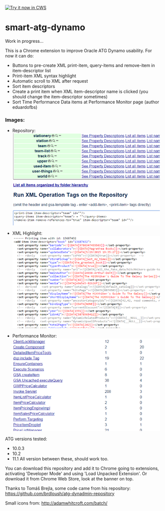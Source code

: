 <a target="_blank" href="https://chrome.google.com/webstore/detail/smart-atg-dynamo/apdodcbnnfkiohphgedncobeejeccjbk">![Try it now in CWS](https://github.com/madalozzo/smart-atg-dynamo/blob/master/imgs/webstore.png "Click here to install this from the Chrome Web Store")</a>

# smart-atg-dynamo

Work in progress...

This is a Chrome extension to improve Oracle ATG Dynamo usability. For now it can do:
* Buttons to pre-create XML print-item, query-items and remove-item in item-descriptor list
* Print-item XML syntax highlight
* Automatic scroll to XML after request
* Sort item descriptors
* Create a print item when XML item-descriptor name is clicked (you should change the item-descriptor sometimes)
* Sort Time Performance Data items at Performance Monitor page (author eduardofbs)

### Images:
* Repository:  
![Repository](https://github.com/madalozzo/smart-atg-dynamo/blob/master/imgs/Repository.png)

* XML Highlight:  
![XML Highlight](https://github.com/madalozzo/smart-atg-dynamo/blob/master/imgs/XML%20highlight.png)

* Performance Monitor:  
![Performance Monitor](https://github.com/madalozzo/smart-atg-dynamo/blob/master/imgs/Performance%20Monitor.png)

ATG versions tested:
* 10.0.3
* 10.2
* 11.1
All version between these, should work too.

You can download this repository and add it to Chrome going to extensions, activating 'Developer Mode' and using 'Load Unpacked Extension'. Or download it from Chrome Web Store, look at the banner on top.

Thanks to Tomáš Brejla, some code came from his repository: https://github.com/brdloush/atg-dynadmin-repository

Small icons from: http://adamwhitcroft.com/batch/
